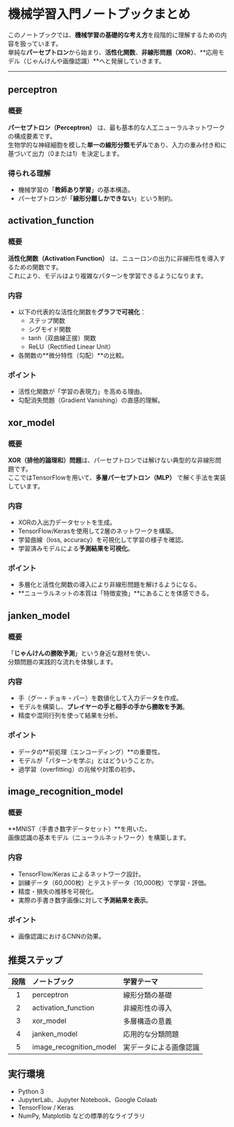 # 機械学習入門ノートブックまとめ

このノートブックでは、**機械学習の基礎的な考え方**を段階的に理解するための内容を扱っています。  
単純な**パーセプトロン**から始まり、**活性化関数**、**非線形問題（XOR）**、**応用モデル（じゃんけんや画像認識）**へと発展していきます。

---

## perceptron

### 概要
**パーセプトロン（Perceptron）** は、最も基本的な人工ニューラルネットワークの構成要素です。  
生物学的な神経細胞を模した**単一の線形分類モデル**であり、入力の重み付き和に基づいて出力（0または1）を決定します。

### 得られる理解
- 機械学習の「**教師あり学習**」の基本構造。
- パーセプトロンが「**線形分離しかできない**」という制約。

## activation_function

### 概要
**活性化関数（Activation Function）** は、ニューロンの出力に非線形性を導入するための関数です。  
これにより、モデルはより複雑なパターンを学習できるようになります。

### 内容
- 以下の代表的な活性化関数を**グラフで可視化**：
  - ステップ関数
  - シグモイド関数
  - tanh（双曲線正接）関数
  - ReLU（Rectified Linear Unit）
- 各関数の**微分特性（勾配）**の比較。

### ポイント
- 活性化関数が「学習の表現力」を高める理由。
- 勾配消失問題（Gradient Vanishing）の直感的理解。

## xor_model

### 概要
**XOR（排他的論理和）問題**は、パーセプトロンでは解けない典型的な非線形問題です。  
ここではTensorFlowを用いて、**多層パーセプトロン（MLP）** で解く手法を実装しています。

### 内容
- XORの入出力データセットを生成。
- TensorFlow/Kerasを使用して2層のネットワークを構築。
- 学習曲線（loss, accuracy）を可視化して学習の様子を確認。
- 学習済みモデルによる**予測結果を可視化**。

### ポイント
- 多層化と活性化関数の導入により非線形問題を解けるようになる。
- **ニューラルネットの本質は「特徴変換」**にあることを体感できる。


## janken_model

### 概要
「**じゃんけんの勝敗予測**」という身近な題材を使い、  
分類問題の実践的な流れを体験します。

### 内容
- 手（グー・チョキ・パー）を数値化して入力データを作成。
- モデルを構築し、**プレイヤーの手と相手の手から勝敗を予測**。
- 精度や混同行列を使って結果を分析。

### ポイント
- データの**前処理（エンコーディング）**の重要性。
- モデルが「パターンを学ぶ」とはどういうことか。
- 過学習（overfitting）の兆候や対策の初歩。

## image_recognition_model

### 概要
**MNIST（手書き数字データセット）**を用いた、  
画像認識の基本モデル（ニューラルネットワーク）を構築します。

### 内容
- TensorFlow/Keras によるネットワーク設計。
- 訓練データ（60,000枚）とテストデータ（10,000枚）で学習・評価。
- 精度・損失の推移を可視化。
- 実際の手書き数字画像に対して**予測結果を表示**。

### ポイント
- 画像認識におけるCNNの効果。

## 推奨ステップ

| 段階 | ノートブック | 学習テーマ |
|:--:|:--|:--|
| 1 | perceptron | 線形分類の基礎 |
| 2 | activation_function | 非線形性の導入 |
| 3 | xor_model | 多層構造の意義 |
| 4 | janken_model | 応用的な分類問題 |
| 5 | image_recognition_model | 実データによる画像認識 |

## 実行環境

- Python 3
- JupyterLab、Jupyter Notebook、Google Colaab
- TensorFlow / Keras  
- NumPy, Matplotlib などの標準的なライブラリ  